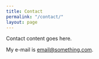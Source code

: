 ```yaml
---
title: Contact
permalink: "/contact/"
layout: page
---
```


Contact content goes here.

My e-mail is [email@something.com](mailto:email@something.com).